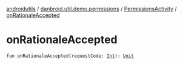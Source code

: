 [androidutils](../../index.md) / [danbroid.util.demo.permissions](../index.md) / [PermissionsActivity](index.md) / [onRationaleAccepted](./on-rationale-accepted.md)

# onRationaleAccepted

`fun onRationaleAccepted(requestCode: `[`Int`](https://kotlinlang.org/api/latest/jvm/stdlib/kotlin/-int/index.html)`): `[`Unit`](https://kotlinlang.org/api/latest/jvm/stdlib/kotlin/-unit/index.html)